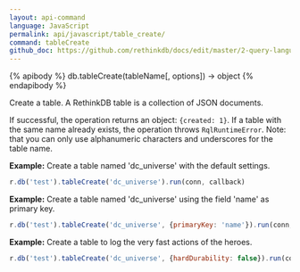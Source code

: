 ```yaml
---
layout: api-command 
language: JavaScript
permalink: api/javascript/table_create/
command: tableCreate
github_doc: https://github.com/rethinkdb/docs/edit/master/2-query-language/api/javascript/manipulating-tables/tableCreate.md
---
```


{% apibody %}
db.tableCreate(tableName[, options]) → object
{% endapibody %}

Create a table. A RethinkDB table is a collection of JSON documents. 

If successful, the operation returns an object: `{created: 1}`. If a table with the same
name already exists, the operation throws `RqlRuntimeError`.
Note: that you can only use alphanumeric characters and underscores for the table name.

__Example:__ Create a table named 'dc_universe' with the default settings.

```js
r.db('test').tableCreate('dc_universe').run(conn, callback)
```

__Example:__ Create a table named 'dc_universe' using the field 'name' as primary key.

```js
r.db('test').tableCreate('dc_universe', {primaryKey: 'name'}).run(conn, callback)
```

__Example:__ Create a table to log the very fast actions of the heroes.

```js
r.db('test').tableCreate('dc_universe', {hardDurability: false}).run(conn, callback)
```

